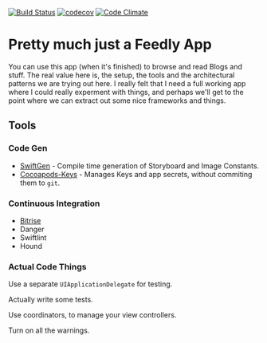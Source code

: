 [![Build Status](https://www.bitrise.io/app/e1499563e5fd3274.svg?token=CM9pQl0-pkc7GPfEKd8LfA&branch=master)](https://www.bitrise.io/app/e1499563e5fd3274)
[![codecov](https://codecov.io/gh/regnerjr/AnotherFeedlyApp/branch/master/graph/badge.svg)](https://codecov.io/gh/regnerjr/AnotherFeedlyApp)
[![Code Climate](https://codeclimate.com/github/regnerjr/AnotherFeedlyApp/badges/gpa.svg)](https://codeclimate.com/github/regnerjr/AnotherFeedlyApp)

# Pretty much just a Feedly App

You can use this app (when it's finished) to browse and read Blogs and stuff.
The real value here is, the setup, the tools and the architectural patterns we are trying out here. I really felt that I need a full working app where I could really experment with things, and perhaps we'll get to the point where we can extract out some nice frameworks and things.

## Tools

### Code Gen
* [SwiftGen](https://github.com/AliSoftware/SwiftGen) - Compile time generation of Storyboard and Image Constants.
* [Cocoapods-Keys](https://github.com/orta/cocoapods-keys) - Manages Keys and app secrets, without commiting them to `git`.

### Continuous Integration
* [Bitrise](http://bitrise.io)
* Danger
* Swiftlint
* Hound

### Actual Code Things

Use a separate `UIApplicationDelegate` for testing.

Actually write some tests.

Use coordinators, to manage your view controllers.

Turn on all the warnings.


